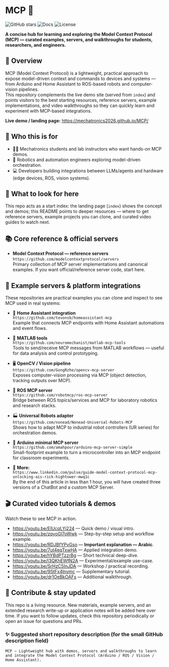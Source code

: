 # MCP 🚀

![GitHub stars](https://img.shields.io/github/stars/Mechatronics2026/MCP?style=social) ![Docs](https://img.shields.io/badge/site-mechatronics2026.github.io%2FMCP-blue) ![License](https://img.shields.io/badge/license-SET%20ME%20UP-lightgrey)

**A concise hub for learning and exploring the Model Context Protocol (MCP) — curated examples, servers, and walkthroughs for students, researchers, and engineers.**



## 🔎 Overview
MCP (Model Context Protocol) is a lightweight, practical approach to expose model-driven context and commands to devices and systems — from Arduino and Home Assistant to ROS-based robots and computer-vision pipelines.  
This repository complements the live demo site (served from `index`) and points visitors to the best starting resources, reference servers, example implementations, and video walkthroughs so they can quickly learn and experiment with MCP-based integrations.

**Live demo / landing page:** https://mechatronics2026.github.io/MCP/



## 🎯 Who this is for
- 👨‍🎓 Mechatronics students and lab instructors who want hands-on MCP demos.  
- 🤖 Robotics and automation engineers exploring model-driven orchestration.  
- 💻 Developers building integrations between LLMs/agents and hardware (edge devices, ROS, vision systems).



## 🔎 What to look for here
This repo acts as a start index: the landing page (`index`) shows the concept and demos; this README points to deeper resources — where to get reference servers, example projects you can clone, and curated video guides to watch next.



## 📚 Core reference & official servers
- **Model Context Protocol — reference servers**  
  `https://github.com/modelcontextprotocol/servers`  
  Primary collection of MCP server implementations and canonical examples. If you want official/reference server code, start here.



## 🧩 Example servers & platform integrations
These repositories are practical examples you can clone and inspect to see MCP used in real systems:

- 🔌 **Home Assistant integration**  
  `https://github.com/tevonsb/homeassistant-mcp`  
  Example that connects MCP endpoints with Home Assistant automations and event flows.

- 🧮 **MATLAB tools**  
  `https://github.com/neuromechanist/matlab-mcp-tools`  
  Tools to send/receive MCP messages from MATLAB workflows — useful for data analysis and control prototyping.

- 🖥️ **OpenCV / Vision pipeline**  
  `https://github.com/GongRzhe/opencv-mcp-server`  
  Exposes computer-vision processing via MCP (object detection, tracking outputs over MCP).

- 🤝 **ROS MCP server**  
  `https://github.com/robotmcp/ros-mcp-server`  
  Bridge between ROS topics/services and MCP for laboratory robotics and research stacks.

- 🏭 **Universal Robots adapter**  
  `https://github.com/nonead/Nonead-Universal-Robots-MCP`  
  Shows how to adapt MCP to industrial robot controllers (UR series) for orchestration demos.

- 🔋 **Arduino minimal MCP server**  
  `https://github.com/amahpour/arduino-mcp-server-simple`  
  Small-footprint example to turn a microcontroller into an MCP endpoint for classroom experiments.
  
- 🔎 **More:**  
  `https://www.linkedin.com/pulse/guide-model-context-protocol-mcp-unlocking-ais-rick-hightower-mwq1c`  
  By the end of this article in less than 1 hour, you will have created three versions of a ChatBot and a custom MCP Server.



## 🎬 Curated video tutorials & demos
Watch these to see MCP in action.

- https://youtu.be/EIUcqLYi224 — Quick demo / visual intro.  
- https://youtu.be/zqyoGl7oWwk — Step-by-step setup and workflow example.  
- https://youtu.be/RDJBfYPvGso — **Important explanation — Arabic**.  
- https://youtu.be/7ut4eqTxwHA — Applied integration demo.  
- https://youtu.be/hYBdPTzzrBg — Short technical deep-dive.  
- https://youtu.be/l3QKhEWfN2A — Experimental/example use-case.  
- https://youtu.be/SrHzC5InJDA — Workshop / practical recording.  
- https://youtu.be/9StFx4lnvmc — Supplementary tutorial.  
- https://youtu.be/dr1OeBkOAFs — Additional walkthrough.



## 🤝 Contribute & stay updated
This repo is a living resource. New materials, example servers, and an extended research write-up or application notes will be added here over time. If you want to follow updates, check this repository periodically or open an issue for questions and PRs.



### ✨ Suggested short repository description (for the small GitHub description field)
`MCP — Lightweight hub with demos, servers and walkthroughs to learn and integrate the Model Context Protocol (Arduino / ROS / Vision / Home Assistant).`
